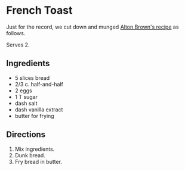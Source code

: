 [quick]: ../indices/quick.html

# French Toast

Just for the record, we cut down and munged [Alton Brown's recipe](https://www.foodnetwork.com/recipes/alton-brown/french-toast-recipe-1942216) as follows.

Serves 2.

## Ingredients

* 5 slices bread
* 2/3 c. half-and-half
* 2 eggs
* 1 T sugar
* dash salt
* dash vanilla extract
* butter for frying

## Directions

1. Mix ingredients.
2. Dunk bread.
3. Fry bread in butter.
